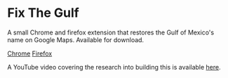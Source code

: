 # Fix The Gulf

A small Chrome and firefox extension that restores the Gulf of Mexico's name on Google Maps. Available for download.

[Chrome](https://chromewebstore.google.com/detail/restore-the-gulf-of-mexic/lonhbfacjemgflooloncigacbgmdgfmo?authuser=0&hl=en)
[Firefox]()

A YouTube video covering the research into building this is available [here](https://youtu.be/F5m2JxplnXk).



